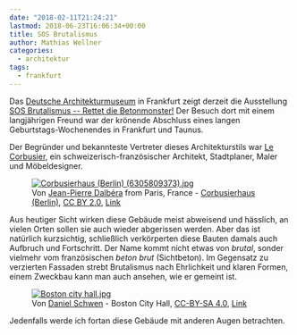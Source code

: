 ```yaml
---
date: "2018-02-11T21:24:21"
lastmod: 2018-06-23T16:06:34+00:00
title: SOS Brutalismus
author: Mathias Wellner
categories:
  - architektur
tags:
  - frankfurt
---
```

Das [Deutsche Architekturmuseum](http://dam-online.de/portal/de/Start/Start/0/0/0/0/1581.aspx) in Frankfurt zeigt derzeit die Ausstellung [SOS Brutalismus -- Rettet die Betonmonster!](http://dam-online.de/portal/de/Ausstellungen/SOSBRUTALISMUSe28093RettetdieBetonmonster/0/0/88170/mod891-details1/1594.aspx) Der Besuch dort mit einem langjährigen Freund war der krönende Abschluss eines langen Geburtstags-Wochenendes in Frankfurt und Taunus.
<!--more-->

Der Begründer und bekannteste Vertreter dieses Architekturstils war [Le Corbusier](https://de.wikipedia.org/wiki/Le_Corbusier), ein schweizerisch-französischer Architekt, Stadtplaner, Maler und Möbeldesigner.

<figure>
  <a href="https://commons.wikimedia.org/wiki/File:Corbusierhaus_(Berlin)_(6305809373).jpg#/media/File:Corbusierhaus_(Berlin)_(6305809373).jpg">
    <img src="https://upload.wikimedia.org/wikipedia/commons/thumb/d/df/Corbusierhaus_%28Berlin%29_%286305809373%29.jpg/1200px-Corbusierhaus_%28Berlin%29_%286305809373%29.jpg" alt="Corbusierhaus (Berlin) (6305809373).jpg">
  </a>
  <figcaption>
    Von <a rel="nofollow" class="external text" href="https://www.flickr.com/people/72746018@N00">Jean-Pierre Dalbéra</a> from Paris, France - <a rel="nofollow" class="external text" href="https://www.flickr.com/photos/dalbera/6305809373/">Corbusierhaus (Berlin)</a>, <a href="http://creativecommons.org/licenses/by/2.0" title="Creative Commons Attribution 2.0">CC BY 2.0</a>, <a href="https://commons.wikimedia.org/w/index.php?curid=24668054">Link</a>
  </figcaption>
</figure>

Aus heutiger Sicht wirken diese Gebäude meist abweisend und hässlich, an vielen Orten sollen sie auch wieder abgerissen werden. Aber das ist natürlich kurzsichtig, schließlich verkörperten diese Bauten damals auch Aufbruch und Fortschritt. Der Name kommt nicht etwas von _brutal_, sonder vielmehr vom französischen _beton brut_ (Sichtbeton). Im Gegensatz zu verzierten Fassaden strebt Brutalismus nach Ehrlichkeit und klaren Formen, einem Zweckbau kann man auch ansehen, wie er gemeint ist. 

<figure>
  <a href="https://commons.wikimedia.org/wiki/File:Boston_city_hall.jpg#/media/File:Boston_city_hall.jpg">
    <img src="https://upload.wikimedia.org/wikipedia/commons/thumb/e/e2/Boston_city_hall.jpg/1200px-Boston_city_hall.jpg" alt="Boston city hall.jpg">
  </a>
  <figcaption>
    Von <a href="//commons.wikimedia.org/wiki/User:Dschwen" title="User:Dschwen">Daniel Schwen</a> - Boston City Hall, <a href="https://creativecommons.org/licenses/by-sa/4.0" title="Creative Commons Attribution-Share Alike 4.0">CC-BY-SA 4.0</a>, <a href="https://commons.wikimedia.org/w/index.php?curid=12229690">Link</a>
  </figcaption>
</figure>

Jedenfalls werde ich fortan diese Gebäude mit anderen Augen betrachten. 
